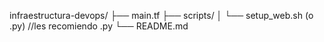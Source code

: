 infraestructura-devops/
├── main.tf
├── scripts/
│   └── setup_web.sh  (o .py) //les recomiendo .py
└── README.md
